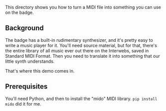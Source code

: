 This directory shows you how to turn a MIDI file into something you can use on the badge.

## Background

The badge has a built-in rudimentary synthesizer, and it's pretty easy to write a music player for it.  You'll need source material, but for that, there's the entire library of all music ever out there on the Interwebs, saved in Standard MIDI Format.  Then you need to translate it into something that our little synth understands.

That's where this demo comes in.  

## Prerequisites

You'll need Python, and then to install the "mido" MIDI library.  `pip install mido` did it for me.




